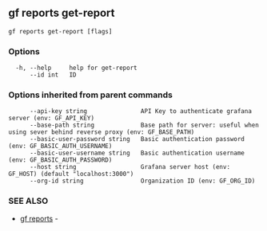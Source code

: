 ## gf reports get-report



```
gf reports get-report [flags]
```

### Options

```
  -h, --help     help for get-report
      --id int   ID
```

### Options inherited from parent commands

```
      --api-key string               API Key to authenticate grafana server (env: GF_API_KEY)
      --base-path string             Base path for server: useful when using sever behind reverse proxy (env: GF_BASE_PATH)
      --basic-user-password string   Basic authentication password (env: GF_BASIC_AUTH_USERNAME)
      --basic-user-username string   Basic authentication username (env: GF_BASIC_AUTH_PASSWORD)
      --host string                  Grafana server host (env: GF_HOST) (default "localhost:3000")
      --org-id string                Organization ID (env: GF_ORG_ID)
```

### SEE ALSO

* [gf reports](gf_reports.md)	 - 

